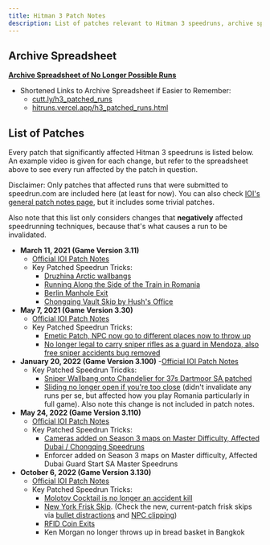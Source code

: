 ```yaml
---
title: Hitman 3 Patch Notes
description: List of patches relevant to Hitman 3 speedruns, archive spreadsheet of no longer possible runs
---
```


## Archive Spreadsheet
**[Archive Spreadsheet of No Longer Possible Runs](https://docs.google.com/spreadsheets/d/1HMmk0EIT1rtz4-no6h-ODByo_Sh6ndSp9wYwqGGwxkY/edit#gid=1673329186)**
- Shortened Links to Archive Spreadsheet if Easier to Remember:
	- [cutt.ly/h3_patched_runs](https://cutt.ly/h3_patched_runs)
	- [hitruns.vercel.app/h3_patched_runs.html](https://hitruns.vercel.app/h3_patched_runs.html)


## List of Patches

Every patch that significantly affected Hitman 3 speedruns is listed below. An example video is given for each change, but refer to the spreadsheet above to see every run affected by the patch in question.

Disclaimer: Only patches that affected runs that were submitted to speedrun.com are included here (at least for now). You can also check [IOI's general patch notes page](https://www.ioi.dk/patch-notes-hitman3/), but it includes some trivial patches.

Also note that this list only considers changes that **negatively** affected speedrunning techniques, because that's what causes a run to be invalidated.

- **March 11, 2021 (Game Version 3.11)**
	- [Official IOI Patch Notes](https://www.ioi.dk/hitman-3-february-patch-3-11/)
	- Key Patched Speedrun Tricks: 
		- [Druzhina Arctic wallbangs](https://www.youtube.com/watch?v=bo_vPd7cN80) 
		- [Running Along the Side of the Train in Romania](https://youtu.be/hGr-ekdRMxA?t=26)
		- [Berlin Manhole Exit](https://youtu.be/yA83Ip4-jHg?t=213)
		- [Chongqing Vault Skip by Hush's Office](https://youtu.be/T-swLeD-vtY?t=60)
- **May 7, 2021 (Game Version 3.30)**
	- [Official IOI Patch Notes](https://www.ioi.dk/hitman-3-may-patch-3-30/)
	- Key Patched Speedrun Tricks: 
		- [Emetic Patch, NPC now go to different places now to throw up](https://www.youtube.com/watch?v=zk4kBSXJf8c)
		- [No longer legal to carry sniper rifles as a guard in Mendoza, also free sniper accidents bug removed](https://www.youtube.com/watch?v=Y0NZZN0VkFQ)
- **January 20, 2022 (Game Version 3.100)**
	-[Official IOI Patch Notes](https://www.ioi.dk/hitman-3-year-2-patch-notes/)
	- Key Patched Speedrun Tricdks: 
		- [Sniper Wallbang onto Chandelier for 37s Dartmoor SA patched](https://www.youtube.com/watch?v=77QUS3sY0EQ)
		- [Sliding no longer open if you're too close](https://youtu.be/9rqI3jBgoFM?t=19s) (didn't invalidate any runs per se, but affected how you play Romania particularly in full game). Also note this change is not included in patch notes.
- **May 24, 2022 (Game Version 3.110)**
	- [Official IOI Patch Notes](https://www.ioi.dk/hitman-3-year-2-may-patch-notes/)
	- Key Patched Speedrun Tricks:
		- [Cameras added on Season 3 maps on Master Difficulty, Affected Dubai / Chongqing Speedruns](https://www.youtube.com/watch?v=GJcN8RMhOxo&t=24s)
		- Enforcer added on Season 3 maps on Master difficulty, Affected Dubai Guard Start SA Master Speedruns
- **October 6, 2022 (Game Version 3.130)**
	- [Official IOI Patch Notes](https://www.ioi.dk/hitman-3-october-patch-notes/)
	- Key Patched Speedrun Tricks:
		- [Molotov Cocktail is no longer an accident kill](https://youtu.be/eXTd8ZC3ftA)
		- [New York Frisk Skip](https://youtu.be/y2GuYwNMy5k?t=18). (Check the new, current-patch frisk skips via [bullet distractions](https://youtu.be/A5TPuBZCLAE) and [NPC clipping](https://youtu.be/t92vLEucwJ4))
		- [RFID Coin Exits](https://youtu.be/fyPVfSPQSb4?t=96)
		- Ken Morgan no longer throws up in bread basket in Bangkok
		


